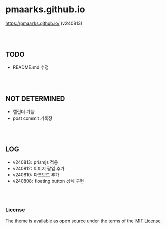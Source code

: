 # pmaarks.github.io
<https://pmaarks.github.io/> (v240813)

<br>
<br>

## TODO
 - README.md 수정

<br>
<br>

## NOT DETERMINED
-  캘린더 기능
-  post commit 기록장

<br>
<br>

## LOG
-  v240813: prismjs 적용
-  v240812: 이미지 팝업 추가
-  v240810: 다크모드 추가
-  v240808: floating button 상세 구현

<br>
<br>

### License
The theme is available as open source under the terms of the [MIT License](https://opensource.org/licenses/MIT).

